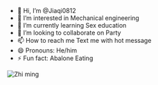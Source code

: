 - 👋 Hi, I’m @Jiaqi0812
- 👀 I’m interested in Mechanical engineering 
- 🌱 I’m currently learning Sex education 
- 💞️ I’m looking to collaborate on Party
- 📫 How to reach me Text me with hot message 
- 😄 Pronouns: He/him 
- ⚡ Fun fact: Abalone Eating
  
![Zhi ming](https://github.com/user-attachments/assets/22dc9966-5089-41ef-9306-bbdd8ef5356d)

<!---
Jiaqi0812/Jiaqi0812 is a ✨ special ✨ repository because its `README.md` (this file) appears on your GitHub profile.
You can click the Preview link to take a look at your changes.
--->


